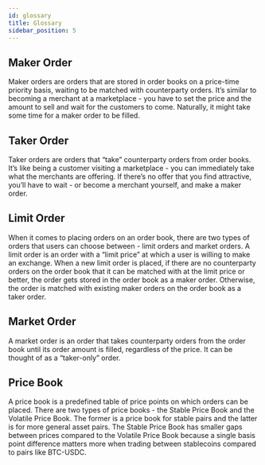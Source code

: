 ```yaml
---
id: glossary
title: Glossary
sidebar_position: 5
---
```


## Maker Order

Maker orders are orders that are stored in order books on a price-time priority basis, waiting to be matched with counterparty orders.
It’s similar to becoming a merchant at a marketplace - you have to set the price and the amount to sell and wait for the customers to come.
Naturally, it might take some time for a maker order to be filled.

## Taker Order

Taker orders are orders that “take” counterparty orders from order books.
It’s like being a customer visiting a marketplace - you can immediately take what the merchants are offering.
If there’s no offer that you find attractive, you’ll have to wait - or become a merchant yourself, and make a maker order.

## Limit Order

When it comes to placing orders on an order book, there are two types of orders that users can choose between - limit orders and market orders.
A limit order is an order with a “limit price” at which a user is willing to make an exchange.
When a new limit order is placed, if there are no counterparty orders on the order book that it can be matched with at the limit price or better, the order gets stored in the order book as a maker order.
Otherwise, the order is matched with existing maker orders on the order book as a taker order.

## Market Order

A market order is an order that takes counterparty orders from the order book until its order amount is filled, regardless of the price. It can be thought of as a “taker-only” order.

## Price Book

A price book is a predefined table of price points on which orders can be placed.
There are two types of price books - the Stable Price Book and the Volatile Price Book.
The former is a price book for stable pairs and the latter is for more general asset pairs.
The Stable Price Book has smaller gaps between prices compared to the Volatile Price Book because a single basis point difference matters more when trading between stablecoins compared to pairs like BTC-USDC.
